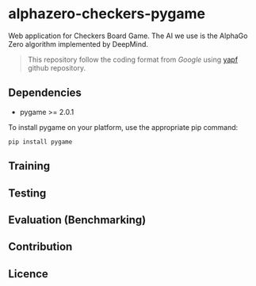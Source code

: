 # alphazero-checkers-pygame

Web application for Checkers Board Game. The AI we use is the AlphaGo Zero algorithm implemented by DeepMind.

> This repository follow the coding format from *Google* using [yapf](https://github.com/google/yapf) github repository.

## Dependencies

- pygame >= 2.0.1

To install pygame on your platform, use the appropriate pip command:

```
pip install pygame
```

## Training


## Testing


## Evaluation (Benchmarking)


## Contribution


## Licence
